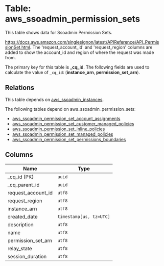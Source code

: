# Table: aws_ssoadmin_permission_sets

This table shows data for Ssoadmin Permission Sets.

https://docs.aws.amazon.com/singlesignon/latest/APIReference/API_PermissionSet.html. 
The 'request_account_id' and 'request_region' columns are added to show the account_id and region of where the request was made from.

The primary key for this table is **_cq_id**.
The following fields are used to calculate the value of `_cq_id`: (**instance_arn**, **permission_set_arn**).
## Relations

This table depends on [aws_ssoadmin_instances](aws_ssoadmin_instances.md).

The following tables depend on aws_ssoadmin_permission_sets:
  - [aws_ssoadmin_permission_set_account_assignments](aws_ssoadmin_permission_set_account_assignments.md)
  - [aws_ssoadmin_permission_set_customer_managed_policies](aws_ssoadmin_permission_set_customer_managed_policies.md)
  - [aws_ssoadmin_permission_set_inline_policies](aws_ssoadmin_permission_set_inline_policies.md)
  - [aws_ssoadmin_permission_set_managed_policies](aws_ssoadmin_permission_set_managed_policies.md)
  - [aws_ssoadmin_permission_set_permissions_boundaries](aws_ssoadmin_permission_set_permissions_boundaries.md)

## Columns

| Name          | Type          |
| ------------- | ------------- |
|_cq_id (PK)|`uuid`|
|_cq_parent_id|`uuid`|
|request_account_id|`utf8`|
|request_region|`utf8`|
|instance_arn|`utf8`|
|created_date|`timestamp[us, tz=UTC]`|
|description|`utf8`|
|name|`utf8`|
|permission_set_arn|`utf8`|
|relay_state|`utf8`|
|session_duration|`utf8`|